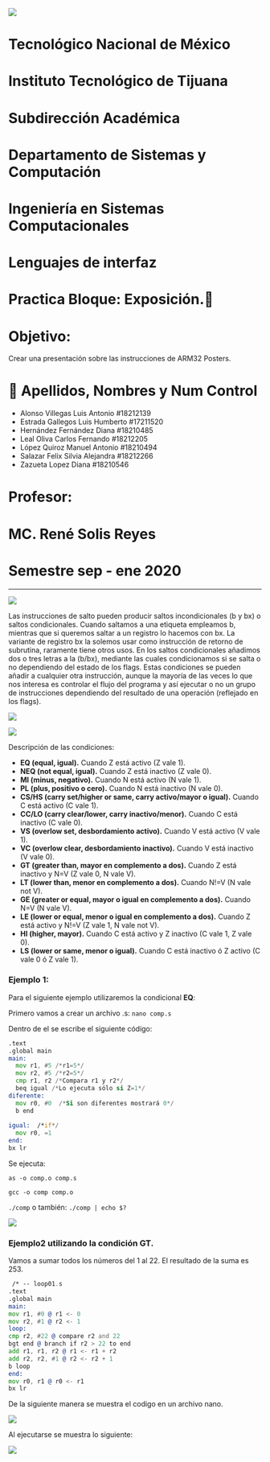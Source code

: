 ![](imagen/portadatcnm.png)

#    Tecnológico Nacional de México
#   Instituto Tecnológico de Tijuana
#        Subdirección Académica

# Departamento de Sistemas y Computación
# Ingeniería en Sistemas Computacionales
# Lenguajes de interfaz 

# Practica Bloque: Exposición.📝
# Objetivo: 
Crear una presentación sobre las instrucciones de ARM32 Posters.


# 📝 Apellidos, Nombres y Num Control
- Alonso Villegas Luis Antonio #18212139
- Estrada Gallegos Luis Humberto #17211520
- Hernández Fernández Diana #18210485
- Leal Oliva Carlos Fernando #18212205
- López Quiroz Manuel Antonio #18210494
- Salazar Felix Silvia Alejandra #18212266
- Zazueta Lopez Diana  #18210546


# Profesor:
# MC. René Solis Reyes
# Semestre sep - ene 2020

-----
  
    
    

![](imagen/InstruccionesCooltext.png)

Las instrucciones de salto pueden producir saltos incondicionales (b y bx) o saltos condicionales. Cuando saltamos a una etiqueta empleamos b, mientras que si queremos saltar a un registro lo hacemos con bx. La variante de registro bx la solemos usar como instrucción de retorno de subrutina, raramente tiene otros usos.
En los saltos condicionales añadimos dos o tres letras a la (b/bx), mediante las cuales condicionamos si se salta o no dependiendo del estado de los flags. Estas condiciones se pueden añadir a cualquier otra instrucción, aunque la mayoría de las veces lo que nos interesa es controlar el flujo del programa y así ejecutar o no un grupo de instrucciones dependiendo del resultado de una operación (reflejado en los flags).  
  
    
    

![](imagen/conditionalexecution.png)

![](imagen/condiciones.jpg)

Descripción de las condiciones:
- **EQ (equal, igual).** Cuando Z está activo (Z vale 1).
- **NEQ (not equal, igual).** Cuando Z está inactivo (Z vale 0).
- **MI (minus, negativo).** Cuando N está activo (N vale 1).
- **PL (plus, positivo o cero).** Cuando N está inactivo (N vale 0).
- **CS/HS (carry set/higher or same, carry activo/mayor o igual).** Cuando C está activo (C vale 1).
- **CC/LO (carry clear/lower, carry inactivo/menor).** Cuando C está inactivo (C vale 0).
- **VS (overlow set, desbordamiento activo).** Cuando V está activo (V vale 1).
- **VC (overlow clear, desbordamiento inactivo).** Cuando V está inactivo (V vale 0).
- **GT (greater than, mayor en complemento a dos).** Cuando Z está inactivo y N=V (Z vale 0, N vale V).
- **LT (lower than, menor en complemento a dos).** Cuando N!=V (N vale not V).
- **GE (greater or equal, mayor o igual en complemento a dos).** Cuando N=V (N vale V).
- **LE (lower or equal, menor o igual en complemento a dos).** Cuando Z está activo y N!=V (Z vale 1, N vale not V).
- **HI (higher, mayor).** Cuando C está activo y Z inactivo (C vale 1, Z vale 0).
- **LS (lower or same, menor o igual).** Cuando C está inactivo ó Z activo (C vale 0 ó Z vale 1).

### Ejemplo 1:
Para el siguiente ejemplo utilizaremos la condicional **EQ**:

Primero vamos a crear un archivo .s: `nano comp.s`

Dentro de el se escribe el siguiente código:
``` asm
.text
.global main
main:
  mov r1, #5 /*r1=5*/
  mov r2, #5 /*r2=5*/
  cmp r1, r2 /*Compara r1 y r2*/
  beq igual /*Lo ejecuta sólo si Z=1*/
diferente:
  mov r0, #0  /*Si son diferentes mostrará 0*/
  b end
  
igual:  /*if*/
  mov r0, =1
end:
bx lr
```

Se ejecuta:

`as -o comp.o comp.s`

`gcc -o comp comp.o`

`./comp` o también: `./comp | echo $?`

![](imagen/nanocomp1.PNG)


### Ejemplo2 utilizando la condición GT.

Vamos a sumar todos los números del 1 al 22.
El resultado de la suma es 253.
``` asm
 /* -- loop01.s 
.text
.global main
main:
mov r1, #0 @ r1 <- 0
mov r2, #1 @ r2 <- 1
loop:
cmp r2, #22 @ compare r2 and 22
bgt end @ branch if r2 > 22 to end
add r1, r1, r2 @ r1 <- r1 + r2
add r2, r2, #1 @ r2 <- r2 + 1
b loop
end:
mov r0, r1 @ r0 <- r1
bx lr


```
De la siguiente manera se muestra el codigo en un archivo nano.

![](imagen/archivonano.png)

Al ejecutarse se muestra lo siguiente:

![](imagen/ejemplo2.png)
